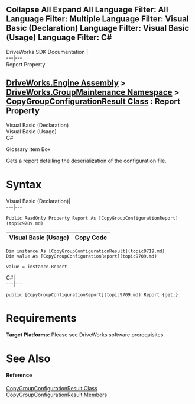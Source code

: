       

 Collapse All Expand All  Language Filter: All  Language Filter: Multiple  Language Filter: Visual Basic (Declaration) Language Filter: Visual Basic (Usage) Language Filter: C#  
---  
DriveWorks SDK Documentation  |   
---|---  
Report Property   
  
[DriveWorks.Engine Assembly](topic2156.md) > [DriveWorks.GroupMaintenance Namespace](topic9628.md) > [CopyGroupConfigurationResult Class](topic9719.md) : Report Property  
---  
  
Visual Basic (Declaration)    
Visual Basic (Usage)    
C# 

Glossary Item Box

Gets a report detailing the deserialization of the configuration file. 

# Syntax

Visual Basic (Declaration)|   
---|---  
      
    
    Public ReadOnly Property Report As [CopyGroupConfigurationReport](topic9709.md)  
  
Visual Basic (Usage)| Copy Code  
---|---  
      
    
    Dim instance As [CopyGroupConfigurationResult](topic9719.md)
    Dim value As [CopyGroupConfigurationReport](topic9709.md)
     
    value = instance.Report  
  
C#|   
---|---  
      
    
    public [CopyGroupConfigurationReport](topic9709.md) Report {get;}  
  
# Requirements

**Target Platforms:** Please see DriveWorks software prerequisites.

# See Also

#### Reference

[CopyGroupConfigurationResult Class](topic9719.md)   
[CopyGroupConfigurationResult Members](topic9720.md)


